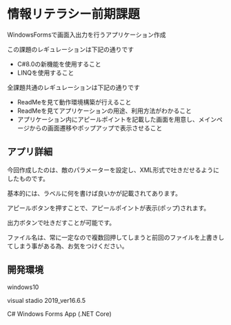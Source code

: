 # 情報リテラシー前期課題

WindowsFormsで画面入出力を行うアプリケーション作成

この課題のレギュレーションは下記の通りです

- C#8.0の新機能を使用すること
- LINQを使用すること  

全課題共通のレギュレーションは下記の通りです

- ReadMeを見て動作環境構築が行えること
- ReadMeを見てアプリケーションの用途、利用方法がわかること
- アプリケーション内にアピールポイントを記載した画面を用意し、メインページからの画面遷移やポップアップで表示させること

## アプリ詳細
今回作成したのは、敵のパラメーターを設定し、XML形式で吐きだせるようにしたものです。

基本的には、ラベルに何を書けば良いかが記載されてあります。

アピールボタンを押すことで、アピールポイントが表示(ポップ)されます。

出力ボタンで吐きだすことが可能です。

ファイル名は、常に一定なので複数回押してしまうと前回のファイルを上書きしてしまう事がある為、お気をつけください。

## 開発環境

windows10

visual stadio 2019_ver16.6.5

C# Windows Forms App (.NET Core)
